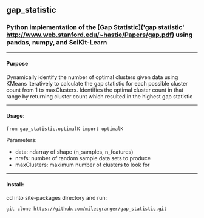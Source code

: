 
## gap_statistic
### Python implementation of the [Gap Statistic]('gap statistic' http://www.web.stanford.edu/~hastie/Papers/gap.pdf) using pandas, numpy, and SciKit-Learn

---
#### Purpose
Dynamically identify the number of optimal clusters given data using KMeans iteratively to calculate the gap statistic for each possible cluster count from 1 to maxClusters. Identifies the optimal cluster count in that range by returning cluster count which resulted in the highest gap statistic

---

#### Usage:

<p><code>from gap_statistic.optimalK import optimalK</code></p>

Parameters:
- data: ndarray of shape (n_samples, n_features)
- nrefs: number of random sample data sets to produce
- maxClusters: maximum number of clusters to look for

---
#### Install:

cd into site-packages directory and run: <p><code>git clone https://github.com/milesgranger/gap_statistic.git</code></p>
